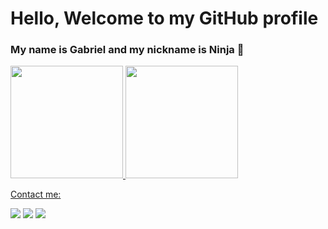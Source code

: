 # Hello, Welcome to my GitHub profile
### My name is Gabriel and my nickname is Ninja 🥷

<div>
<a href="https://github.com/Ninjaalpha01">
<img height="180em" src="https://github-readme-stats.vercel.app/api/top-langs/?username=Ninjaalpha01&layout=compact&langs_count=7&theme=dracula"/>
<img height="180em" src="https://github-readme-stats.vercel.app/api?username=Ninjaalpha01&show_icons=true&theme=dracula&include_all_commits=true&count_private=true"/>

<p>Contact me:<p>
<a href="https://instagram.com/gabriel.martinso" target="_blank"><img src="https://img.shields.io/badge/-Instagram-%23E4405F?style=for-the-badge&logo=instagram&logoColor=white" target="_blank"></a>
<a href = "mailto:gabriel.leomartins231@gmail.com"><img src="https://img.shields.io/badge/Gmail-D14836?style=for-the-badge&logo=gmail&logoColor=white" target="_blank"></a>
<a href="https://www.linkedin.com/in/gabriel-oliveira-b18b98195/" target="_blank"><img src="https://img.shields.io/badge/-LinkedIn-%230077B5?style=for-the-badge&logo=linkedin&logoColor=white" target="_blank"></a>   
</div>
  
